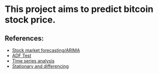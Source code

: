 # This project aims to predict bitcoin stock price.<br/> 
## References: 
*  [Stock market forecasting/ARIMA](https://www.kaggle.com/code/nageshsingh/stock-market-forecasting-arima)  
*  [ADF Test](https://www.machinelearningplus.com/time-series/augmented-dickey-fuller-test/)  
*  [Time series analysis](https://www.kaggle.com/discussions/general/272226) 
*  [Stationary and differencing](https://otexts.com/fpp2/stationarity.html)
